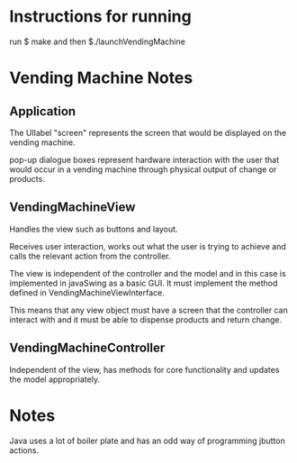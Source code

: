 Instructions for running
========================
run $ make
and then
$./launchVendingMachine


Vending Machine Notes
======================
Application
-------------
The UIlabel "screen" represents the screen that would be displayed on the vending machine.

pop-up dialogue boxes represent hardware interaction with the user that would
occur in a vending machine through physical output of change or products.





VendingMachineView
------------------
Handles the view such as buttons and layout.

Receives user interaction, works out what the user is trying to achieve
and calls the relevant action from the controller.

The view is independent of the controller and the model and in this case
is implemented in javaSwing as a basic GUI. It must implement the method
defined in  VendingMachineViewInterface.

This means that any view object must have a screen that the controller can interact with and it must be able to dispense products and return change.


VendingMachineController
-------------------------
Independent of the view, has methods for core functionality and updates the
model appropriately.



Notes
=======
Java uses a lot of boiler plate and has an odd way of programming jbutton actions.
